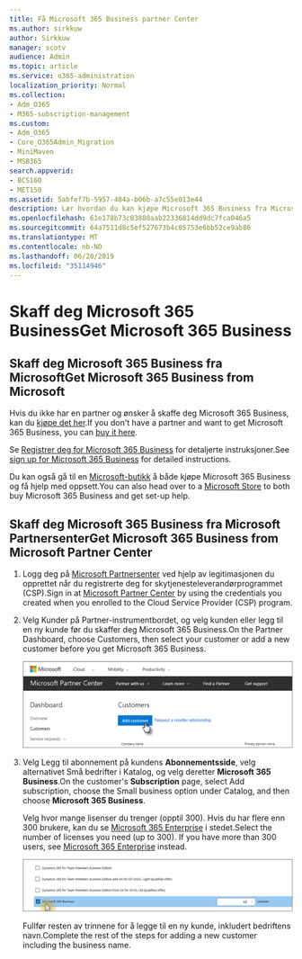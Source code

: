```yaml
---
title: Få Microsoft 365 Business partner Center
ms.author: sirkkuw
author: Sirkkuw
manager: scotv
audience: Admin
ms.topic: article
ms.service: o365-administration
localization_priority: Normal
ms.collection:
- Adm_O365
- M365-subscription-management
ms.custom:
- Adm_O365
- Core_O365Admin_Migration
- MiniMaven
- MSB365
search.appverid:
- BCS160
- MET150
ms.assetid: 5abfef7b-5957-484a-b06b-a7c55e013e44
description: Lær hvordan du kan kjøpe Microsoft 365 Business fra Microsoft Partner Center.
ms.openlocfilehash: 61e178b73c83880aab22336814dd9dc7fca046a5
ms.sourcegitcommit: 64a7511d8c5ef527673b4c05753e6bb52ce9ab86
ms.translationtype: MT
ms.contentlocale: nb-NO
ms.lasthandoff: 06/20/2019
ms.locfileid: "35114946"
---
```

# <a name="get-microsoft-365-business"></a><span data-ttu-id="5b4c2-103">Skaff deg Microsoft 365 Business</span><span class="sxs-lookup"><span data-stu-id="5b4c2-103">Get Microsoft 365 Business</span></span>

## <a name="get-microsoft-365-business-from-microsoft"></a><span data-ttu-id="5b4c2-104">Skaff deg Microsoft 365 Business fra Microsoft</span><span class="sxs-lookup"><span data-stu-id="5b4c2-104">Get Microsoft 365 Business from Microsoft</span></span>

<span data-ttu-id="5b4c2-105">Hvis du ikke har en partner og ønsker å skaffe deg Microsoft 365 Business, kan du [kjøpe det her](https://www.microsoft.com/en-US/microsoft-365/business).</span><span class="sxs-lookup"><span data-stu-id="5b4c2-105">If you don't have a partner and want to get Microsoft 365 Business, you can [buy it here](https://www.microsoft.com/en-US/microsoft-365/business).</span></span>

<span data-ttu-id="5b4c2-106">Se [Registrer deg for Microsoft 365 Business](sign-up.md) for detaljerte instruksjoner.</span><span class="sxs-lookup"><span data-stu-id="5b4c2-106">See [sign up for Microsoft 365 Business](sign-up.md) for detailed instructions.</span></span>

<span data-ttu-id="5b4c2-107">Du kan også gå til en [Microsoft-butikk](https://www.microsoft.com/en-us/store/locations/find-a-store?icid=en-us_UF_FAS) å både kjøpe Microsoft 365 Business og få hjelp med oppsett.</span><span class="sxs-lookup"><span data-stu-id="5b4c2-107">You can also head over to a [Microsoft Store](https://www.microsoft.com/en-us/store/locations/find-a-store?icid=en-us_UF_FAS) to both buy Microsoft 365 Business and get set-up help.</span></span>
  
## <a name="get-microsoft-365-business-from-microsoft-partner-center"></a><span data-ttu-id="5b4c2-108">Skaff deg Microsoft 365 Business fra Microsoft Partnersenter</span><span class="sxs-lookup"><span data-stu-id="5b4c2-108">Get Microsoft 365 Business from Microsoft Partner Center</span></span>

1. <span data-ttu-id="5b4c2-109">Logg deg på [Microsoft Partnersenter](https://go.microsoft.com/fwlink/p/?linkid=849910) ved hjelp av legitimasjonen du opprettet når du registrerte deg for skytjenesteleverandørprogrammet (CSP).</span><span class="sxs-lookup"><span data-stu-id="5b4c2-109">Sign in at [Microsoft Partner Center](https://go.microsoft.com/fwlink/p/?linkid=849910) by using the credentials you created when you enrolled to the Cloud Service Provider (CSP) program.</span></span> 
    
2. <span data-ttu-id="5b4c2-110">Velg Kunder på Partner-instrumentbordet, og velg kunden eller legg til en ny kunde før du skaffer deg Microsoft 365 Business.</span><span class="sxs-lookup"><span data-stu-id="5b4c2-110">On the Partner Dashboard, choose Customers, then select your customer or add a new customer before you get Microsoft 365 Business.</span></span>
    
    ![In the Microsoft Partner center, add a new customer.](media/ec807d07-bbd2-411f-8fe1-c644cf9a3882.png)
  
3. <span data-ttu-id="5b4c2-112">Velg Legg til abonnement på kundens **Abonnementsside**, velg alternativet Små bedrifter i Katalog, og velg deretter **Microsoft 365 Business**.</span><span class="sxs-lookup"><span data-stu-id="5b4c2-112">On the customer's **Subscription** page, select Add subscription, choose the Small business option under Catalog, and then choose **Microsoft 365 Business**.</span></span>
    
    <span data-ttu-id="5b4c2-p101">Velg hvor mange lisenser du trenger (opptil 300). Hvis du har flere enn 300 brukere, kan du se [Microsoft 365 Enterprise](https://go.microsoft.com/fwlink/p/?linkid=862316) i stedet.</span><span class="sxs-lookup"><span data-stu-id="5b4c2-p101">Select the number of licenses you need (up to 300). If you have more than 300 users, see [Microsoft 365 Enterprise](https://go.microsoft.com/fwlink/p/?linkid=862316) instead.</span></span> 
    
    ![On the New subscription page choose small business.](media/52d99e89-2175-4974-84bb-dd626048541b.png)
  
    <span data-ttu-id="5b4c2-116">Fullfør resten av trinnene for å legge til en ny kunde, inkludert bedriftens navn.</span><span class="sxs-lookup"><span data-stu-id="5b4c2-116">Complete the rest of the steps for adding a new customer including the business name.</span></span>
    


